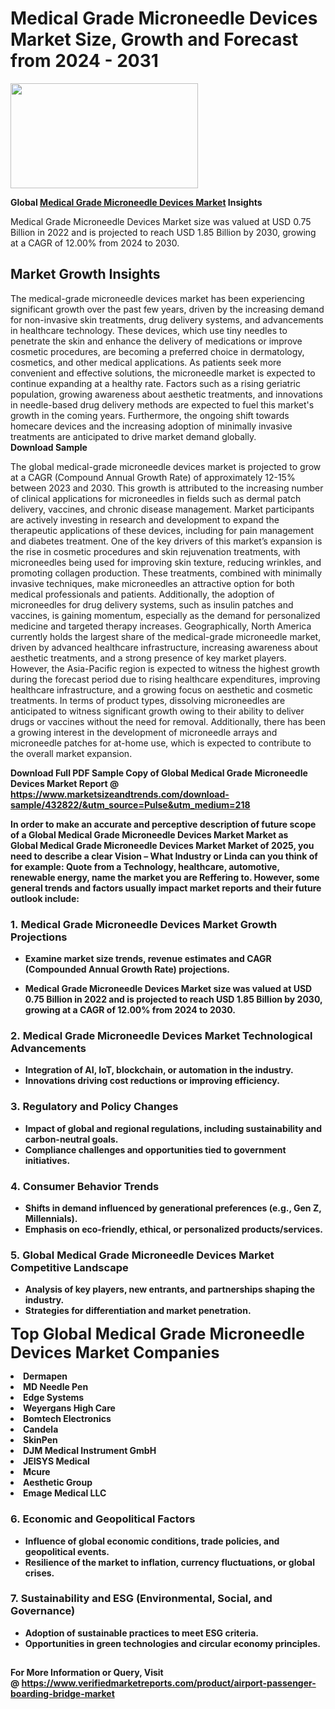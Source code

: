 <H1>Medical Grade Microneedle Devices Market Size, Growth and Forecast from 2024 - 2031</H1><img class="aligncenter size-medium wp-image-584254" src="https://thirdeyenews.in/wp-content/uploads/2024/09/Global-Market-Research-300x168.jpeg" alt="" width="300" height="168" /><p><strong>Global&nbsp;<a href="https://www.marketsizeandtrends.com/download-sample/432822/&amp;utm_source=Pulse&amp;utm_medium=218">Medical Grade Microneedle Devices Market</a> Insights</strong></p><p>Medical Grade Microneedle Devices Market size was valued at USD 0.75 Billion in 2022 and is projected to reach USD 1.85 Billion by 2030, growing at a CAGR of 12.00% from 2024 to 2030.</p><p><h2>Market Growth Insights</h2> <p>The medical-grade microneedle devices market has been experiencing significant growth over the past few years, driven by the increasing demand for non-invasive skin treatments, drug delivery systems, and advancements in healthcare technology. These devices, which use tiny needles to penetrate the skin and enhance the delivery of medications or improve cosmetic procedures, are becoming a preferred choice in dermatology, cosmetics, and other medical applications. As patients seek more convenient and effective solutions, the microneedle market is expected to continue expanding at a healthy rate. Factors such as a rising geriatric population, growing awareness about aesthetic treatments, and innovations in needle-based drug delivery methods are expected to fuel this market's growth in the coming years. Furthermore, the ongoing shift towards homecare devices and the increasing adoption of minimally invasive treatments are anticipated to drive market demand globally. <br><strong>Download Sample</strong></p> <p>The global medical-grade microneedle devices market is projected to grow at a CAGR (Compound Annual Growth Rate) of approximately 12-15% between 2023 and 2030. This growth is attributed to the increasing number of clinical applications for microneedles in fields such as dermal patch delivery, vaccines, and chronic disease management. Market participants are actively investing in research and development to expand the therapeutic applications of these devices, including for pain management and diabetes treatment. One of the key drivers of this market’s expansion is the rise in cosmetic procedures and skin rejuvenation treatments, with microneedles being used for improving skin texture, reducing wrinkles, and promoting collagen production. These treatments, combined with minimally invasive techniques, make microneedles an attractive option for both medical professionals and patients. Additionally, the adoption of microneedles for drug delivery systems, such as insulin patches and vaccines, is gaining momentum, especially as the demand for personalized medicine and targeted therapy increases. Geographically, North America currently holds the largest share of the medical-grade microneedle market, driven by advanced healthcare infrastructure, increasing awareness about aesthetic treatments, and a strong presence of key market players. However, the Asia-Pacific region is expected to witness the highest growth during the forecast period due to rising healthcare expenditures, improving healthcare infrastructure, and a growing focus on aesthetic and cosmetic treatments. In terms of product types, dissolving microneedles are anticipated to witness significant growth owing to their ability to deliver drugs or vaccines without the need for removal. Additionally, there has been a growing interest in the development of microneedle arrays and microneedle patches for at-home use, which is expected to contribute to the overall market expansion. <br><strong></p><p><span class=""><strong>Download Full PDF Sample Copy of Global Medical Grade Microneedle Devices Market Report</strong> @ <a href="https://www.marketsizeandtrends.com/download-sample/432822/&amp;utm_source=Pulse&amp;utm_medium=218" target="_blank">https://www.marketsizeandtrends.com/download-sample/432822/&amp;utm_source=Pulse&amp;utm_medium=218</a></span></p><p>In order to make an accurate and perceptive description of future scope of a Global&nbsp;Medical Grade Microneedle Devices Market Market as Global&nbsp;Medical Grade Microneedle Devices Market Market of 2025, you need to describe a clear Vision &ndash; What Industry or Linda can you think of for example: Quote from a Technology, healthcare, automotive, renewable energy, name the market you are Reffering to. However, some general trends and factors usually impact market reports and their future outlook include:</p><h3>1.&nbsp;<strong>Medical Grade Microneedle Devices Market Growth Projections</strong></h3><ul><li>Examine market size trends, revenue estimates and CAGR (Compounded Annual Growth Rate) projections.</li><li><p>Medical Grade Microneedle Devices Market size was valued at USD 0.75 Billion in 2022 and is projected to reach USD 1.85 Billion by 2030, growing at a CAGR of 12.00% from 2024 to 2030.</p></li></ul><h3>2.&nbsp;<strong>Medical Grade Microneedle Devices Market Technological Advancements</strong></h3><ul><li>Integration of AI, IoT, blockchain, or automation in the industry.</li><li>Innovations driving cost reductions or improving efficiency.</li></ul><h3>3.&nbsp;<strong>Regulatory and Policy Changes</strong></h3><ul><li>Impact of global and regional regulations, including sustainability and carbon-neutral goals.</li><li>Compliance challenges and opportunities tied to government initiatives.</li></ul><h3>4.&nbsp;<strong>Consumer Behavior Trends</strong></h3><ul><li>Shifts in demand influenced by generational preferences (e.g., Gen Z, Millennials).</li><li>Emphasis on eco-friendly, ethical, or personalized products/services.</li></ul><h3>5.&nbsp;<strong>Global Medical Grade Microneedle Devices Market Competitive Landscape</strong></h3><ul><li>Analysis of key players, new entrants, and partnerships shaping the industry.</li><li>Strategies for differentiation and market penetration.</li></ul><p data-pm-slice="1 1 []"><span style="color: inherit; font-family: inherit; font-size: 25px;">Top Global Medical Grade Microneedle Devices Market Companies</span></p><div class="" data-test-id=""><p><li>Dermapen</li><li> MD Needle Pen</li><li> Edge Systems</li><li> Weyergans High Care</li><li> Bomtech Electronics</li><li> Candela</li><li> SkinPen</li><li> DJM Medical Instrument GmbH</li><li> JEISYS Medical</li><li> Mcure</li><li> Aesthetic Group</li><li> Emage Medical LLC</li></p></div><h3>6.&nbsp;<strong>Economic and Geopolitical Factors</strong></h3><ul><li>Influence of global economic conditions, trade policies, and geopolitical events.</li><li>Resilience of the market to inflation, currency fluctuations, or global crises.</li></ul><h3>7.&nbsp;<strong>Sustainability and ESG (Environmental, Social, and Governance)</strong></h3><ul><li>Adoption of sustainable practices to meet ESG criteria.</li><li>Opportunities in green technologies and circular economy principles.</li></ul><h2><strong style="font-size: 14px;">For More Information or Query, Visit @&nbsp;</strong><a style="background-color: #ffffff; font-size: 14px;" href="https://www.marketsizeandtrends.com/report/medical-grade-microneedle-devices-market/" target="_blank">https://www.verifiedmarketreports.com/product/airport-passenger-boarding-bridge-market</a></h2>
